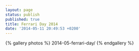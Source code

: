 ```yaml
---
layout: page
status: publish
published: true
title: Ferrari Day 2014
date: '2014-05-11 20:49:53 +0200'
---
```


{% gallery photos %}
  2014-05-ferrari-day/
{% endgallery %}